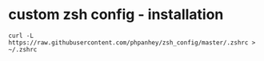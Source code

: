 # custom zsh config - installation
`curl -L https://raw.githubusercontent.com/phpanhey/zsh_config/master/.zshrc > ~/.zshrc`